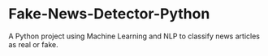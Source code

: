 # Fake-News-Detector-Python
A Python project using Machine Learning and NLP to classify news articles as real or fake.
